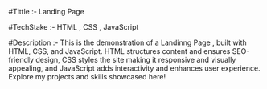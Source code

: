 #Tittle :- Landing Page

#TechStake :- HTML , CSS , JavaScript

#Description :- This is the demonstration of a Landinng Page , built with HTML, CSS, and JavaScript. HTML structures content and ensures SEO-friendly design, CSS styles the site making it responsive and visually appealing, and JavaScript adds interactivity and enhances user experience. Explore my projects and skills showcased here!
